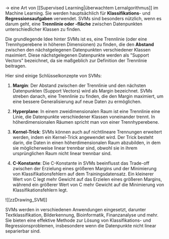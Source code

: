 -> eine Art von [[Supervised Learning|überwachtem Lernalgorithmus]] im Machine Learning.
Sie werden hauptsächlich für **Klassifikations**- und **Regressionsaufgaben** verwendet. SVMs sind besonders nützlich, wenn es darum geht, eine **Trennlinie oder -fläche** zwischen Datenpunkten unterschiedlicher Klassen zu finden.

Die grundlegende Idee hinter SVMs ist es, eine Trennlinie (oder eine Trennhyperebene in höheren Dimensionen) zu finden, die den **Abstand** zwischen den nächstgelegenen Datenpunkten verschiedener Klassen maximiert. Diese nächstgelegenen Datenpunkte werden als "Support Vectors" bezeichnet, da sie maßgeblich zur Definition der Trennlinie beitragen.

Hier sind einige Schlüsselkonzepte von SVMs:

1. **Margin**: Der Abstand zwischen der Trennlinie und den nächsten Datenpunkten (Support Vectors) wird als Margin bezeichnet. SVMs streben danach, eine Trennlinie zu finden, die den Margin maximiert, um eine bessere Generalisierung auf neue Daten zu ermöglichen.
    
2. **Hyperplane**: In einem zweidimensionalen Raum ist eine Trennlinie eine Linie, die Datenpunkte verschiedener Klassen voneinander trennt. In höherdimensionalen Räumen spricht man von einer Trennhyperebene.
    
3. **Kernel-Trick**: SVMs können auch auf nichtlineare Trennungen erweitert werden, indem ein Kernel-Trick angewendet wird. Der Trick besteht darin, die Daten in einen höherdimensionalen Raum abzubilden, in dem sie möglicherweise linear trennbar sind, obwohl sie in ihrem ursprünglichen Raum nicht linear trennbar sind.
    
4. **C-Konstante**: Die C-Konstante in SVMs beeinflusst das Trade-off zwischen der Erzielung eines größeren Margins und der Minimierung von Klassifikationsfehlern auf dem Trainingsdatensatz. Ein kleinerer Wert von C legt mehr Gewicht auf das Erzielen eines größeren Margins, während ein größerer Wert von C mehr Gewicht auf die Minimierung von Klassifikationsfehlern legt.

![[zzDrawing_SVM]]

SVMs werden in verschiedenen Anwendungen eingesetzt, darunter Textklassifikation, Bilderkennung, Bioinformatik, Finanzanalyse und mehr. Sie bieten eine effektive Methode zur Lösung von Klassifikations- und Regressionsproblemen, insbesondere wenn die Datenpunkte nicht linear separierbar sind.

